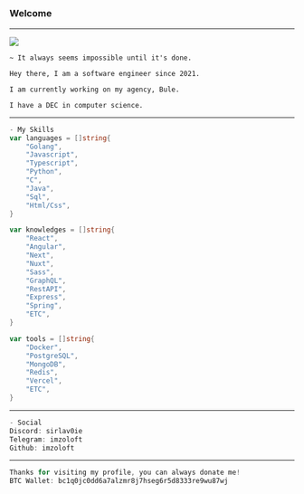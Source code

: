 ## <h3>Welcome</h3>

---

![](https://cdn.discordapp.com/attachments/1065385280393203892/1234201670561562725/YQgT.gif?ex=662fdf60&is=662e8de0&hm=0b3ea51e8beba7e5a01c611f5dadc01bf0b2f052049712607deca70d0d7a8897&)

```
~ It always seems impossible until it's done.

Hey there, I am a software engineer since 2021.

I am currently working on my agency, Bule.

I have a DEC in computer science.
```

---

```go
- My Skills
var languages = []string{
    "Golang",
    "Javascript",
    "Typescript",
    "Python",
    "C",
    "Java",
    "Sql",
    "Html/Css",
}

var knowledges = []string{
    "React",
    "Angular",
    "Next",
    "Nuxt",
    "Sass",
    "GraphQL",
    "RestAPI",
    "Express",
    "Spring",
    "ETC",
}

var tools = []string{
    "Docker",
    "PostgreSQL",
    "MongoDB",
    "Redis",
    "Vercel",
    "ETC",
}
```

---

```go
- Social
Discord: sirlav0ie
Telegram: imzoloft
Github: imzoloft

```

---

```go
Thanks for visiting my profile, you can always donate me!
BTC Wallet: bc1q0jc0dd6a7alzmr8j7hseg6r5d8333re9wu87wj
```
